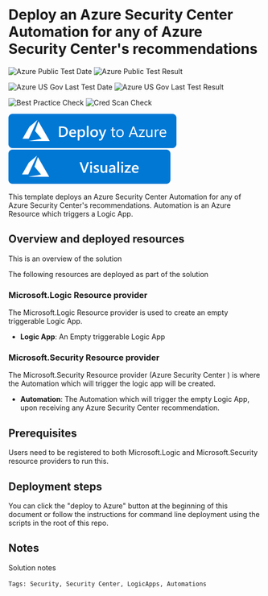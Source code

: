 # Deploy an Azure Security Center Automation for any of Azure Security Center's recommendations 

![Azure Public Test Date](https://azurequickstartsservice.blob.core.windows.net/badges/101-securitycenter-create-automation-for-all-recommendations/PublicLastTestDate.svg)
![Azure Public Test Result](https://azurequickstartsservice.blob.core.windows.net/badges/101-securitycenter-create-automation-for-all-recommendations/PublicDeployment.svg)

![Azure US Gov Last Test Date](https://azurequickstartsservice.blob.core.windows.net/badges/101-securitycenter-create-automation-for-all-recommendations/FairfaxLastTestDate.svg)
![Azure US Gov Last Test Result](https://azurequickstartsservice.blob.core.windows.net/badges/101-securitycenter-create-automation-for-all-recommendations/FairfaxDeployment.svg)
    
![Best Practice Check](https://azurequickstartsservice.blob.core.windows.net/badges/101-securitycenter-create-automation-for-all-recommendations/BestPracticeResult.svg)
![Cred Scan Check](https://azurequickstartsservice.blob.core.windows.net/badges/101-securitycenter-create-automation-for-all-recommendations/CredScanResult.svg)
    
    
[![Deploy To Azure](https://raw.githubusercontent.com/Azure/azure-quickstart-templates/master/1-CONTRIBUTION-GUIDE/images/deploytoazure.svg?sanitize=true)](https://portal.azure.com/#create/Microsoft.Template/uri/https%3A%2F%2Fraw.githubusercontent.com%2FAzure%2Fazure-quickstart-templates%2Fmaster%2F101-securitycenter-create-automation-for-all-recommendations%2Fazuredeploy.json)  [![Visualize](https://raw.githubusercontent.com/Azure/azure-quickstart-templates/master/1-CONTRIBUTION-GUIDE/images/visualizebutton.svg?sanitize=true)](http://armviz.io/#/?load=https%3A%2F%2Fraw.githubusercontent.com%2FAzure%2Fazure-quickstart-templates%2Fmaster%2F101-securitycenter-create-automation-for-all-recommendations%2Fazuredeploy.json)
	
 
    

This template deploys an Azure Security Center Automation for any of Azure Security Center's recommendations.
Automation is an Azure Resource which triggers a Logic App.

## Overview and deployed resources

This is an overview of the solution

The following resources are deployed as part of the solution

### Microsoft.Logic Resource provider

The Microsoft.Logic Resource provider is used to create an empty triggerable Logic App.

+ **Logic App**: An Empty triggerable Logic App

### Microsoft.Security Resource provider

The Microsoft.Security Resource provider (Azure Security Center ) is where the Automation which will trigger the logic app will be created. 

+ **Automation**: The Automation which will trigger the empty Logic App, upon receiving any Azure Security Center recommendation.

## Prerequisites

Users need to be registered to both Microsoft.Logic and Microsoft.Security resource providers to run this.

## Deployment steps

You can click the "deploy to Azure" button at the beginning of this document or follow the instructions for command line deployment using the scripts in the root of this repo.

## Notes

Solution notes

`Tags: Security, Security Center, LogicApps, Automations`


